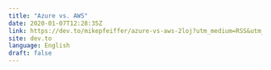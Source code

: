 ```yaml
---
title: "Azure vs. AWS"
date: 2020-01-07T12:28:35Z
link: https://dev.to/mikepfeiffer/azure-vs-aws-2loj?utm_medium=RSS&utm_source=news.12bit.vn
site: dev.to
language: English
draft: false
---
```


